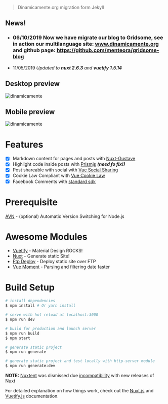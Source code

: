 > Dinamicamente.org migration form Jekyll

## News! 
- ### 06/10/2019 Now we have migrate our blog to Gridsome, see in action our multilanguage site: www.dinamicamente.org and github page: https://github.com/menteora/gridsome-blog

- 11/05/2019 *Updated to **nuxt 2.6.3** and **vuetify 1.5.14***

## Desktop preview

![dinamicamente](static/images/dinamicamente-front.png)

## Mobile preview

![dinamicamente](static/images/dinamicamente-front-mobile.png)

# Features
- [x] Markdown content for pages and posts with [Nuxt-Gustave](https://github.com/yann-yinn/nuxt-gustave) 
- [x] Highlight code inside posts with [Prismjs](http://prismjs.com/) ***(need fo fix!)***
- [x] Post shareable with social with [Vue Social Sharing](https://github.com/nicolasbeauvais/vue-social-sharing)
- [x] Cookie Law Compliant with [Vue Cookie Law](https://github.com/apertureless/vue-cookie-law)
- [x] Facebook Comments with [standard sdk](https://developers.facebook.com/docs/plugins/comments/)

# Prerequisite

[AVN](https://github.com/wbyoung/avn) - (optional) Automatic Version Switching for Node.js

# Awesome Modules

- [Vuetify](https://github.com/vuetifyjs/vuetify) - Material Design ROCKS!
- [Nuxt](https://github.com/nuxt/nuxt.js) - Generate static Site!
- [Ftp Deploy](https://github.com/simonh1000/ftp-deploy) - Deploy static site over FTP
- [Vue Moment](https://github.com/brockpetrie/vue-moment) - Parsing and filtering date faster

# Build Setup

``` bash
# install dependencies
$ npm install # Or yarn install

# serve with hot reload at localhost:3000
$ npm run dev

# build for production and launch server
$ npm run build
$ npm start

# generate static project
$ npm run generate

# generate static project and test locally with http-server module
$ npm run generate:dev
```
**NOTE:** [Nuxtent](https://github.com/nuxt-community/nuxtent-module) was dismissed due [incompatibility](https://github.com/nuxt-community/nuxtent-module/issues/190) with new releases of Nuxt

For detailed explanation on how things work, check out the [Nuxt.js](https://github.com/nuxt/nuxt.js) and [Vuetify.js](https://vuetifyjs.com/) documentation.
